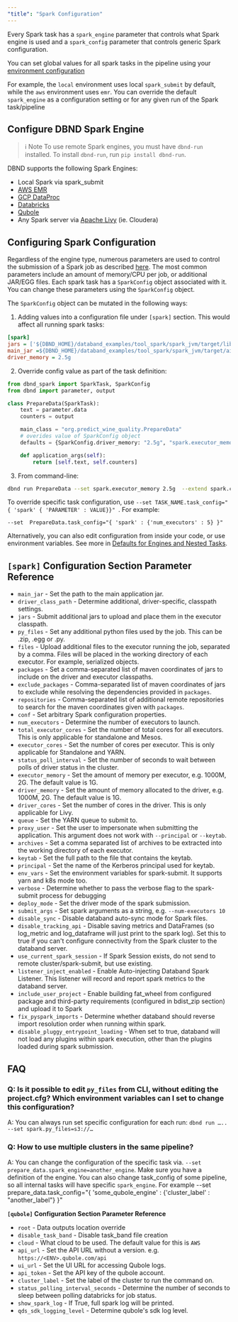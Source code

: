 ```yaml
---
"title": "Spark Configuration"
---
```

Every Spark task has a `spark_engine` parameter that controls what Spark engine is used and a `spark_config` parameter that controls generic Spark configuration.

You can set global values for all spark tasks in the pipeline using your [environment configuration](doc:environment-configuration)

For example,  the `local` environment uses local `spark_submit` by default, while the `aws` environment uses `emr`.
You can override the default `spark_engine` as a configuration setting or for any given run of the Spark task/pipeline


## Configure DBND Spark Engine
>ℹ️ Note
> To use remote Spark engines, you must have `dbnd-run` installed.
To install `dbnd-run`, run `pip install dbnd-run`.

DBND supports the following Spark Engines:
* Local Spark via spark_submit
* [AWS EMR](https://aws.amazon.com/emr/)
* [GCP DataProc](https://cloud.google.com/dataproc)
* [Databricks](https://databricks.com/)
* [Qubole](https://www.qubole.com/)
* Any Spark server via [Apache Livy](https://livy.incubator.apache.org/) (ie. Cloudera)


## Configuring Spark Configuration

Regardless of the engine type, numerous parameters are used to control the submission of a Spark job as described [here](https://spark.apache.org/docs/latest/submitting-applications.html). The most common parameters include an amount of memory/CPU per job, or additional JAR/EGG files. Each spark task has a `SparkConfig` object associated with it. You can change these parameters using the ```SparkConfig``` object.


The `SparkConfig` object can be mutated in the following ways:

1. Adding values into a configuration file under `[spark]` section. This would affect all running spark tasks:

``` ini
[spark]
jars = ['${DBND_HOME}/databand_examples/tool_spark/spark_jvm/target/lib/jsoup-1.11.3.jar']
main_jar =${DBND_HOME}/databand_examples/tool_spark/spark_jvm/target/ai.databand.examples-1.0-SNAPSHOT.jar
driver_memory = 2.5g
```

2. Override config value as part of the task definition:

<!-- noqa -->
```python
from dbnd_spark import SparkTask, SparkConfig
from dbnd import parameter, output

class PrepareData(SparkTask):
    text = parameter.data
    counters = output

    main_class = "org.predict_wine_quality.PrepareData"
    # overides value of SparkConfig object
    defaults = {SparkConfig.driver_memory: "2.5g", "spark.executor_memory" : "1g"}

    def application_args(self):
        return [self.text, self.counters]
```

3. From command-line:

``` bash
dbnd run PrepareData --set spark.executor_memory 2.5g  --extend spark.conf={"spark.driver.memoryOverhead": "4G"}
```

To override specific task configuration, use `--set TASK_NAME.task_config="{ 'spark' { 'PARAMETER' : VALUE}}" `. For example:
```
--set  PrepareData.task_config="{ 'spark' : {'num_executors' : 5} }"
```

Alternatively, you can also edit configuration from inside your code, or use environment variables. See more in [Defaults for Engines and Nested Tasks](doc:task-configuration-defaults).

## `[spark]` Configuration Section Parameter Reference
- `main_jar` - Set the path to the main application jar.
- `driver_class_path` - Determine additional, driver-specific, classpath settings.
- `jars` - Submit additional jars to upload and place them in the executor classpath.
- `py_files` - Set any additional python files used by the job. This can be .zip, .egg or .py.
- `files` - Upload additional files to the executor running the job, separated by a comma. Files will be placed in the working directory of each executor. For example, serialized objects.
- `packages` - Set a comma-separated list of maven coordinates of jars to include on the driver and executor classpaths.
- `exclude_packages` - Comma-separated list of maven coordinates of jars to exclude while resolving the dependencies provided in `packages`.
- `repositories` - Comma-separated list of additional remote repositories to search for the maven coordinates given with `packages`.
- `conf` - Set arbitrary Spark configuration properties.
- `num_executors` - Determine the number of executors to launch.
- `total_executor_cores` - Set the number of total cores for all executors. This is only applicable for standalone and Mesos.
- `executor_cores` - Set the number of cores per executor. This is only applicable for Standalone and YARN.
- `status_poll_interval` - Set the number of seconds to wait between polls of driver status in the cluster.
- `executor_memory` - Set the amount of memory per executor, e.g. 1000M, 2G. The default value is 1G.
- `driver_memory` - Set the amount of memory allocated to the driver, e.g. 1000M, 2G. The default value is 1G.
- `driver_cores` - Set the number of cores in the driver. This is only applicable for Livy.
- `queue` - Set the YARN queue to submit to.
- `proxy_user` - Set the user to impersonate when submitting the application. This argument does not work with `--principal` or `--keytab`.
- `archives` - Set a comma separated list of archives to be extracted into the working directory of each executor.
- `keytab` - Set the full path to the file that contains the keytab.
- `principal` - Set the name of the Kerberos principal used for keytab.
- `env_vars` - Set the environment variables for spark-submit. It supports yarn and k8s mode too.
- `verbose` - Determine whether to pass the verbose flag to the spark-submit process for debugging
- `deploy_mode` - Set the driver mode of the spark submission.
- `submit_args` - Set spark arguments as a string, e.g. `--num-executors 10`
- `disable_sync` - Disable databand auto-sync mode for Spark files.
- `disable_tracking_api` - Disable saving metrics and DataFrames (so log_metric and log_dataframe will just print to the spark log). Set this to true if you can't configure connectivity from the Spark cluster to the databand server.
- `use_current_spark_session` - If Spark Session exists, do not send to remote cluster/spark-submit, but use existing.
- `listener_inject_enabled` - Enable Auto-injecting Databand Spark Listener. This listener will record and report spark metrics to the databand server.
- `include_user_project` - Enable building fat_wheel from configured package and third-party requirements (configured in bdist_zip section) and upload it to Spark
- `fix_pyspark_imports` - Determine whether databand should reverse import resolution order when running within spark.
- `disable_pluggy_entrypoint_loading` - When set to true, databand will not load any plugins within spark execution, other than the plugins loaded during spark submission.

## FAQ

### Q: Is it possible to edit `py_files` from CLI, without editing the project.cfg? Which environment variables can I set to change this configuration?
A: You can always run set specific configuration for each run:
`dbnd run ….. --set spark.py_files=s3://…`

### Q: How to use multiple clusters in the same pipeline?
A: You can change the configuration of the specific task via. `--set prepare_data.spark_engine=another_engine`. Make sure you have a definition of the engine.  You can also change task_config of some pipeline, so all internal tasks will have specific `spark_engine`. For example   --set prepare_data.task_config="{ 'some_qubole_engine' : {'cluster_label' : "another_label"} }"

**`[qubole]` Configuration Section Parameter Reference**
- `root` - Data outputs location override
- `disable_task_band` - Disable task_band file creation
- `cloud` - What cloud to be used. The default value for this is `AWS`
- `api_url` - Set the API URL without a version. e.g. `https://<ENV>.qubole.com/api`
- `ui_url` - Set the UI URL for accessing Qubole logs.
- `api_token` - Set the API key of the qubole account.
- `cluster_label` - Set the label of the cluster to run the command on.
- `status_polling_interval_seconds` - Determine the number of seconds to sleep between polling databricks for job status.
- `show_spark_log` - If True, full spark log will be printed.
- `qds_sdk_logging_level` - Determine qubole's sdk log level.

